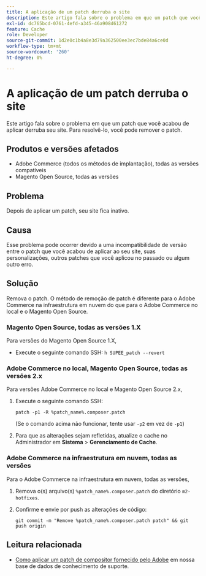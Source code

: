 ```yaml
---
title: A aplicação de um patch derruba o site
description: Este artigo fala sobre o problema em que um patch que você acabou de aplicar derruba seu site. Para resolvê-lo, você pode remover o patch.
exl-id: dc765bcd-0761-4efd-a345-46a908d61272
feature: Cache
role: Developer
source-git-commit: 1d2e0c1b4a8e3d79a362500ee3ec7bde84a6ce0d
workflow-type: tm+mt
source-wordcount: '260'
ht-degree: 0%

---
```


# A aplicação de um patch derruba o site

Este artigo fala sobre o problema em que um patch que você acabou de aplicar derruba seu site. Para resolvê-lo, você pode remover o patch.

## Produtos e versões afetados

* Adobe Commerce (todos os métodos de implantação), todas as versões compatíveis
* Magento Open Source, todas as versões

## Problema

Depois de aplicar um patch, seu site fica inativo.

## Causa

Esse problema pode ocorrer devido a uma incompatibilidade de versão entre o patch que você acabou de aplicar ao seu site, suas personalizações, outros patches que você aplicou no passado ou algum outro erro.

## Solução

Remova o patch. O método de remoção de patch é diferente para o Adobe Commerce na infraestrutura em nuvem do que para o Adobe Commerce no local e o Magento Open Source.

### Magento Open Source, todas as versões 1.X

Para versões do Magento Open Source 1.X,

* Execute o seguinte comando SSH: `h SUPEE_patch --revert `

### Adobe Commerce no local, Magento Open Source, todas as versões 2.x

Para versões Adobe Commerce no local e Magento Open Source 2.x,

1. Execute o seguinte comando SSH:

   ```
   patch -p1 -R %patch_name%.composer.patch
   ```

   (Se o comando acima não funcionar, tente usar `-p2` em vez de `-p1`)

1. Para que as alterações sejam refletidas, atualize o cache no Administrador em **Sistema** > **Gerenciamento de Cache**.

### Adobe Commerce na infraestrutura em nuvem, todas as versões

Para o Adobe Commerce na infraestrutura em nuvem, todas as versões,

1. Remova o(s) arquivo(s) `%patch_name%.composer.patch` do diretório `m2-hotfixes`.
1. Confirme e envie por push as alterações de código:

   ```
   git commit -m "Remove %patch_name%.composer.patch patch" && git push origin
   ```

## Leitura relacionada

* [Como aplicar um patch de compositor fornecido pelo Adobe](/help/how-to/general/how-to-apply-a-composer-patch-provided-by-magento.md) em nossa base de dados de conhecimento de suporte.
